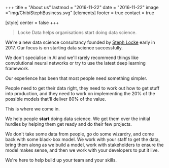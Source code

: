 +++
title = "About us"
lastmod = "2016-11-22"
date = "2016-11-22"
image ="img/ChibiStephBusiness.svg"
[elements]
  footer = true
  contact = true



[style]
  center = false
+++

> Locke Data helps organisations start doing data science.

We're a new data science consultancy founded by [Steph Locke](../steph) early in 2017. Our focus is on starting data science successfully. 

We don't specialise in AI and we'll rarely recommend things like convolutional neural networks or try to use the latest deep learning framework.

Our experience has been that most people need something simpler.

People need to get their data right, they need to work out how to get stuff into production, and they need to work on implementing the 20% of the possible models that'll deliver 80% of the value.

This is where we come in.

We help people **start** doing data science. We get them over the initial hurdles by helping them get ready and do their few projects.

We don't take some data from people, go do some wizardry, and come back with some black-box model. We work with your staff to get the data, bring them along as we build a model, work with stakeholders to ensure the model makes sense, and then we work with your developers to put it live.

We're here to help build up your team and your skills.